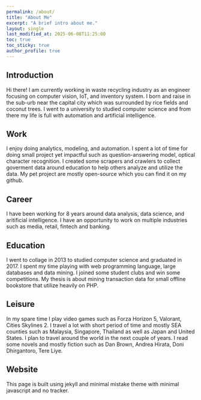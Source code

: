 ```yaml
---
permalink: /about/
title: "About Me"
excerpt: "A brief intro about me."
layout: single
last_modified_at: 2025-06-08T11:25:00
toc: true
toc_sticky: true
author_profile: true
---
```


## Introduction
Hi there! I am currently working in waste recycling industry as an engineer focusing on computer vision, IoT, and inventory system.
I born and raise in the sub-urb near the capital city which was surrounded by rice fields and coconut trees.
I went to a university to studied computer science and from there my life is full with automation and artificial intelligence.

## Work
I enjoy doing analytics, modeling, and automation. I spent a lot of time for doing small project yet impactful such as question-answering model, optical character recognition.
I created some scrapers and crawlers to collect goverment data around education to help others analyze and utilize the data. My pet project are mostly open-source which you can find it on my github. 

## Career
I have been working for 8 years around data analysis, data science, and aritificial intelligence. I have an opportunity to work on multiple industries such as media, retail, fintech and banking. 

## Education
I went to collage in 2013 to studied computer science and graduated in 2017. I spent my time playing with web programming language, large databases and data mining. 
I joined some student clubs and win some competitions. My thesis is about mining transaction data for small offline bookstore that utilize heavily on PHP.

## Leisure
In my spare time I play video games such as Forza Horizon 5, Valorant, Cities Skylines 2. 
I travel a lot with short period of time and mostly SEA counties such as Malaysia, Singapore, Thailand as well as Japan and United States. I plan to travel around the world in the next couple of years.
I read some novels and mostly fiction such as Dan Brown, Andrea Hirata, Doni Dhirgantoro, Tere Liye.

## Website
This page is built using jekyll and minimal mistake theme with minimal javascript and no tracker.